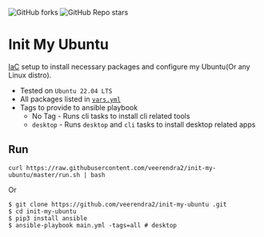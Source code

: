 ![GitHub forks](https://img.shields.io/github/forks/veerendra2/init-my-laptop?style=plastic)
![GitHub Repo stars](https://img.shields.io/github/stars/veerendra2/init-my-laptop?style=plastic)
# Init My Ubuntu
[IaC](https://en.wikipedia.org/wiki/Infrastructure_as_code) setup to install necessary packages and configure my Ubuntu(Or any Linux distro).

* Tested on `Ubuntu 22.04 LTS`
* All packages listed in [`vars.yml`](./vars.yml)
* Tags to provide to ansible playbook
  * No Tag -  Runs cli tasks to install cli related tools
  * `desktop` - Runs `desktop` and `cli` tasks to install desktop related apps

## Run
```
curl https://raw.githubusercontent.com/veerendra2/init-my-ubuntu/master/run.sh | bash
```
Or
```
$ git clone https://github.com/veerendra2/init-my-ubuntu .git
$ cd init-my-ubuntu
$ pip3 install ansible
$ ansible-playbook main.yml -tags=all # desktop
```
